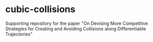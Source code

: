 # cubic-collisions
Supporting repository for the paper "On Devising More Competitive Strategies for Creating and Avoiding Collisions along Differentiable Trajectories"
